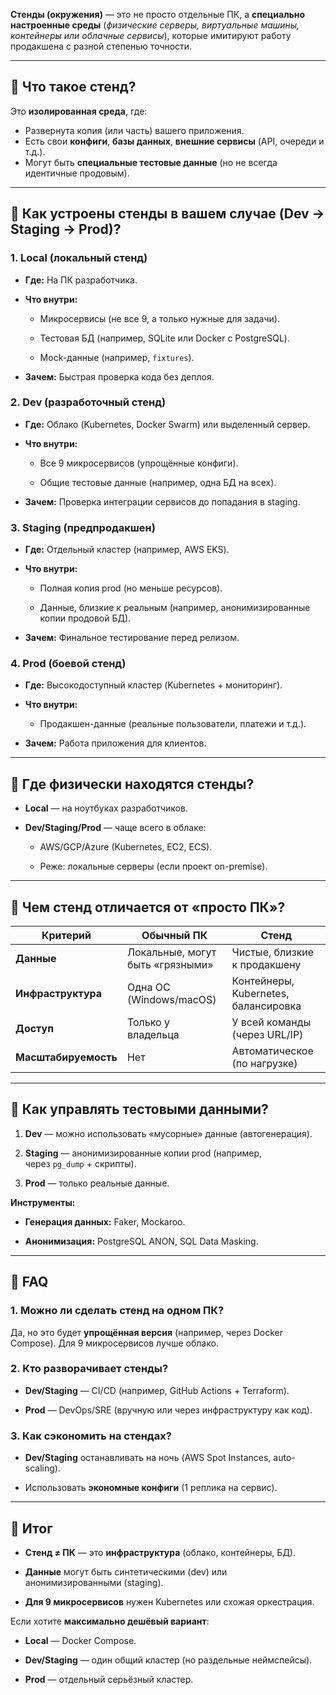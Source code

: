 **Стенды (окружения)** — это не просто отдельные ПК, а **специально настроенные среды** (*физические серверы, виртуальные машины, контейнеры или облачные сервисы*), которые имитируют работу продакшена с разной степенью точности.

---
## **🔹 Что такое стенд?**

Это **изолированная среда**, где:
- Развернута копия (или часть) вашего приложения.    
- Есть свои **конфиги**, **базы данных**, **внешние сервисы** (API, очереди и т.д.).    
- Могут быть **специальные тестовые данные** (но не всегда идентичные продовым).    

---

## **🔹 Как устроены стенды в вашем случае (Dev → Staging → Prod)?**

### **1. Local (локальный стенд)**

- **Где:** На ПК разработчика.
    
- **Что внутри:**
    
    - Микросервисы (не все 9, а только нужные для задачи).
        
    - Тестовая БД (например, SQLite или Docker с PostgreSQL).
        
    - Mock-данные (например, `fixtures`).
        
- **Зачем:** Быстрая проверка кода без деплоя.
    

### **2. Dev (разработочный стенд)**

- **Где:** Облако (Kubernetes, Docker Swarm) или выделенный сервер.
    
- **Что внутри:**
    
    - Все 9 микросервисов (упрощённые конфиги).
        
    - Общие тестовые данные (например, одна БД на всех).
        
- **Зачем:** Проверка интеграции сервисов до попадания в staging.
    

### **3. Staging (предпродакшен)**

- **Где:** Отдельный кластер (например, AWS EKS).
    
- **Что внутри:**
    
    - Полная копия prod (но меньше ресурсов).
        
    - Данные, близкие к реальным (например, анонимизированные копии продовой БД).
        
- **Зачем:** Финальное тестирование перед релизом.
    

### **4. Prod (боевой стенд)**

- **Где:** Высокодоступный кластер (Kubernetes + мониторинг).
    
- **Что внутри:**
    
    - Продакшен-данные (реальные пользователи, платежи и т.д.).
        
- **Зачем:** Работа приложения для клиентов.
    

---

## **🔹 Где физически находятся стенды?**

- **Local** — на ноутбуках разработчиков.
    
- **Dev/Staging/Prod** — чаще всего в облаке:
    
    - AWS/GCP/Azure (Kubernetes, EC2, ECS).
        
    - Реже: локальные серверы (если проект on-premise).
        

---

## **🔹 Чем стенд отличается от «просто ПК»?**

|**Критерий**|**Обычный ПК**|**Стенд**|
|---|---|---|
|**Данные**|Локальные, могут быть «грязными»|Чистые, близкие к продакшену|
|**Инфраструктура**|Одна ОС (Windows/macOS)|Контейнеры, Kubernetes, балансировка|
|**Доступ**|Только у владельца|У всей команды (через URL/IP)|
|**Масштабируемость**|Нет|Автоматическое (по нагрузке)|

---

## **🔹 Как управлять тестовыми данными?**

1. **Dev** — можно использовать «мусорные» данные (автогенерация).
    
2. **Staging** — анонимизированные копии prod (например, через `pg_dump` + скрипты).
    
3. **Prod** — только реальные данные.
    

**Инструменты:**

- **Генерация данных:** Faker, Mockaroo.
    
- **Анонимизация:** PostgreSQL ANON, SQL Data Masking.
    

---

## **🔹 FAQ**

### **1. Можно ли сделать стенд на одном ПК?**

Да, но это будет **упрощённая версия** (например, через Docker Compose). Для 9 микросервисов лучше облако.

### **2. Кто разворачивает стенды?**

- **Dev/Staging** — CI/CD (например, GitHub Actions + Terraform).
    
- **Prod** — DevOps/SRE (вручную или через инфраструктуру как код).
    

### **3. Как сэкономить на стендах?**

- **Dev/Staging** останавливать на ночь (AWS Spot Instances, auto-scaling).
    
- Использовать **экономные конфиги** (1 реплика на сервис).
    

---

## **📌 Итог**

- **Стенд ≠ ПК** — это **инфраструктура** (облако, контейнеры, БД).
    
- **Данные** могут быть синтетическими (dev) или анонимизированными (staging).
    
- **Для 9 микросервисов** нужен Kubernetes или схожая оркестрация.
    

Если хотите **максимально дешёвый вариант**:

- **Local** — Docker Compose.
    
- **Dev/Staging** — один общий кластер (но раздельные неймспейсы).
    
- **Prod** — отдельный серьёзный кластер.